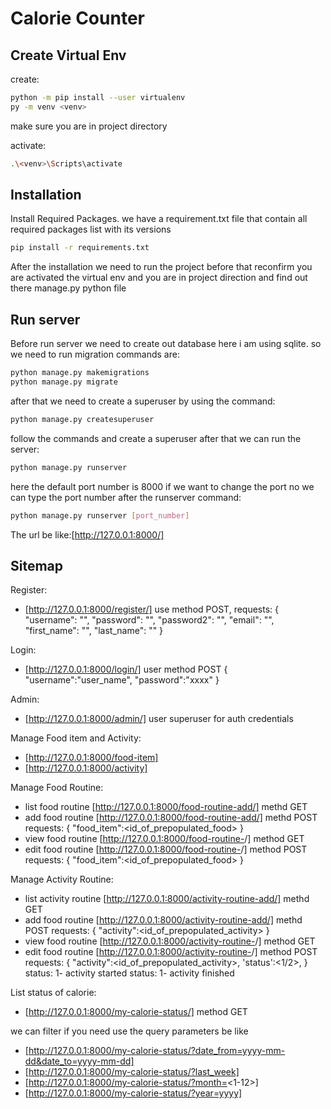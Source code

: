 # Calorie Counter
## Create Virtual Env
create:

```sh
python -m pip install --user virtualenv
py -m venv <venv>
```
make sure you are in project directory

activate:
```sh
.\<venv>\Scripts\activate
```
## Installation
Install Required Packages. we have a requirement.txt file that contain all required packages list with its versions
```sh
pip install -r requirements.txt
```
After the installation we need to run the project before that reconfirm you are activated the virtual env and you are in project direction and find out there manage.py python file

## Run server
Before run server we need to create out database here i am using sqlite.
so we need to run migration commands are:
```sh
python manage.py makemigrations
python manage.py migrate
```
after that we need to create a superuser by using the command:
```sh
python manage.py createsuperuser
```
follow the commands and create a superuser after that we can run the server:
```sh
python manage.py runserver 
```
here the default port number is 8000 if we want to change the port no we can type the port number after the runserver command:
```sh
python manage.py runserver [port_number]
```
The url be like:[http://127.0.0.1:8000/]

## Sitemap
Register:
- [http://127.0.0.1:8000/register/]
use method POST, 
requests:
        {
            "username": "",
            "password": "",
            "password2": "",
            "email": "",
            "first_name": "",
            "last_name": ""
        }

Login:
- [http://127.0.0.1:8000/login/]
user method POST
{
"username":"user_name",
"password":"xxxx"
}

Admin:
- [http://127.0.0.1:8000/admin/]
user superuser for auth credentials

Manage Food item and Activity:
- [http://127.0.0.1:8000/food-item]
- [http://127.0.0.1:8000/activity]

Manage Food Routine:
- list food routine [http://127.0.0.1:8000/food-routine-add/] methd GET
- add food routine [http://127.0.0.1:8000/food-routine-add/] methd POST
requests:
{
"food_item":<id_of_prepopulated_food>
}
- view food routine [http://127.0.0.1:8000/food-routine-<id>/] method GET
- edit food routine [http://127.0.0.1:8000/food-routine-<id>/] method POST
requests:
{
"food_item":<id_of_prepopulated_food>
}

Manage Activity Routine:
- list activity routine [http://127.0.0.1:8000/activity-routine-add/] methd GET
- add food routine [http://127.0.0.1:8000/activity-routine-add/] methd POST
requests:
{
"activity":<id_of_prepopulated_activity>
}
- view food routine [http://127.0.0.1:8000/activity-routine-<id>/] method GET
- edit food routine [http://127.0.0.1:8000/activity-routine-<id>/] method POST
requests:
{
"activity":<id_of_prepopulated_activity>,
'status':<1/2>,
}
status: 1- activity started
status: 1- activity finished

List status of calorie:
- [http://127.0.0.1:8000/my-calorie-status/] method GET

we can filter if you need use the query parameters be like
- [http://127.0.0.1:8000/my-calorie-status/?date_from=yyyy-mm-dd&date_to=yyyy-mm-dd]
- [http://127.0.0.1:8000/my-calorie-status/?last_week]
- [http://127.0.0.1:8000/my-calorie-status/?month=<1-12>]
- [http://127.0.0.1:8000/my-calorie-status/?year=yyyy]